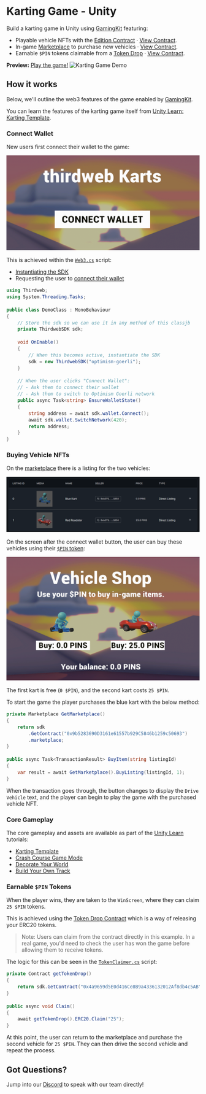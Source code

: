 # Karting Game - Unity

Build a karting game in Unity using [GamingKit](https://portal.thirdweb.com/gamingkit) featuring:

- Playable vehicle NFTs with the [Edition Contract](https://portal.thirdweb.com/pre-built-contracts/edition) · [View Contract](https://thirdweb.com/optimism-goerli/0xB46A62FaCfd6834eCEeeF666cFa1A976a911D6Fe/nfts).
- In-game [Marketplace](https://portal.thirdweb.com/pre-built-contracts/marketplace) to purchase new vehicles · [View Contract](https://thirdweb.com/optimism-goerli/0x9b5283690D3161e61557b929C5846b1259c50693/listings).
- Earnable `$PIN` tokens claimable from a [Token Drop](https://portal.thirdweb.com/pre-built-contracts/token-drop) · [View Contract](https://thirdweb.com/optimism-goerli/0x4a9659d5E0d416Ce8B9a4336132012Af8db4c5AB/tokens).

**Preview:** [Play the game!](https://unity-karting-game.thirdweb-example.com/)
![Karting Game Demo](karting-game-demo.gif)

## How it works

Below, we'll outline the web3 features of the game enabled by [GamingKit](https://portal.thirdweb.com/gamingkit).

You can learn the features of the karting game itself from [Unity Learn: Karting Template](https://learn.unity.com/project/karting-template).

### Connect Wallet

New users first connect their wallet to the game:

![Demo Preview 0](demo-preview-0.png)

This is achieved within the [`Web3.cs`](Assets/Karting/Scripts/Web3.cs) script:

- [Instantiating the SDK](https://portal.thirdweb.com/gamingkit/setting-up/instantiating-the-sdk)
- Requesting the user to [connect their wallet](https://portal.thirdweb.com/gamingkit/setting-up/connect-wallets)

```csharp
using Thirdweb;
using System.Threading.Tasks;

public class DemoClass : MonoBehaviour
{
    // Store the sdk so we can use it in any method of this classjb
    private ThirdwebSDK sdk;

    void OnEnable()
    {
        // When this becomes active, instantiate the SDK
        sdk = new ThirdwebSDK("optimism-goerli");
    }

    // When the user clicks "Connect Wallet":
    // - Ask them to connect their wallet
    // - Ask them to switch to Optimism Goerli network
    public async Task<string> EnsureWalletState()
    {
        string address = await sdk.wallet.Connect();
        await sdk.wallet.SwitchNetwork(420);
        return address;
    }
}

```

### Buying Vehicle NFTs

On the [marketplace](https://thirdweb.com/optimism-goerli/0x9b5283690D3161e61557b929C5846b1259c50693/listings) there is a listing for the two vehicles:

![Listings](listings.png)

On the screen after the connect wallet button, the user can buy these vehicles using their [`$PIN` token](https://thirdweb.com/optimism-goerli/0x4a9659d5E0d416Ce8B9a4336132012Af8db4c5AB/tokens):

![Demo Preview 1](demo-preview-1.png)

The first kart is free (`0 $PIN`), and the second kart costs `25 $PIN`.

To start the game the player purchases the blue kart with the below method:

```csharp
private Marketplace GetMarketplace()
{
    return sdk
        .GetContract("0x9b5283690D3161e61557b929C5846b1259c50693")
        .marketplace;
}

public async Task<TransactionResult> BuyItem(string listingId)
{
    var result = await GetMarketplace().BuyListing(listingId, 1);
}
```

When the transaction goes through, the button changes to display the `Drive Vehicle` text, and the player can begin to play the game with the purchased vehicle NFT.

### Core Gameplay

The core gameplay and assets are available as part of the [Unity Learn]() tutorials:

- [Karting Template](https://learn.unity.com/project/karting-template)
- [Crash Course Game Mode](https://learn.unity.com/tutorial/karting-mod-crash-course-game-mode)
- [Decorate Your World](https://learn.unity.com/tutorial/karting-mod-decorate-your-world)
- [Build Your Own Track](https://learn.unity.com/tutorial/karting-mod-build-your-own-track)

### Earnable `$PIN` Tokens

When the player wins, they are taken to the `WinScreen`, where they can claim `25 $PIN` tokens.

This is achieved using the [Token Drop Contract](https://portal.thirdweb.com/pre-built-contracts/token-drop) which is a way of releasing your ERC20 tokens.

> Note: Users can claim from the contract directly in this example. In a real game, you'd need to check the user has won the game before allowing them to receive tokens.

The logic for this can be seen in the [`TokenClaimer.cs`](Assets/Karting/Scripts/TokenClaimer.cs) script:

```csharp
private Contract getTokenDrop()
{
    return sdk.GetContract("0x4a9659d5E0d416Ce8B9a4336132012Af8db4c5AB");
}

public async void Claim()
{
    await getTokenDrop().ERC20.Claim("25");
}
```

At this point, the user can return to the marketplace and purchase the second vehicle for `25 $PIN`. They can then drive the second vehicle and repeat the process.

## Got Questions?

Jump into our [Discord](https://discord.com/invite/thirdweb) to speak with our team directly!
